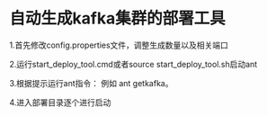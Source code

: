 
自动生成kafka集群的部署工具
===

1.首先修改config.properties文件，调整生成数量以及相关端口

2.运行start_deploy_tool.cmd或者source start_deploy_tool.sh启动ant

3.根据提示运行ant指令： 例如 ant getkafka。

4.进入部署目录逐个进行启动